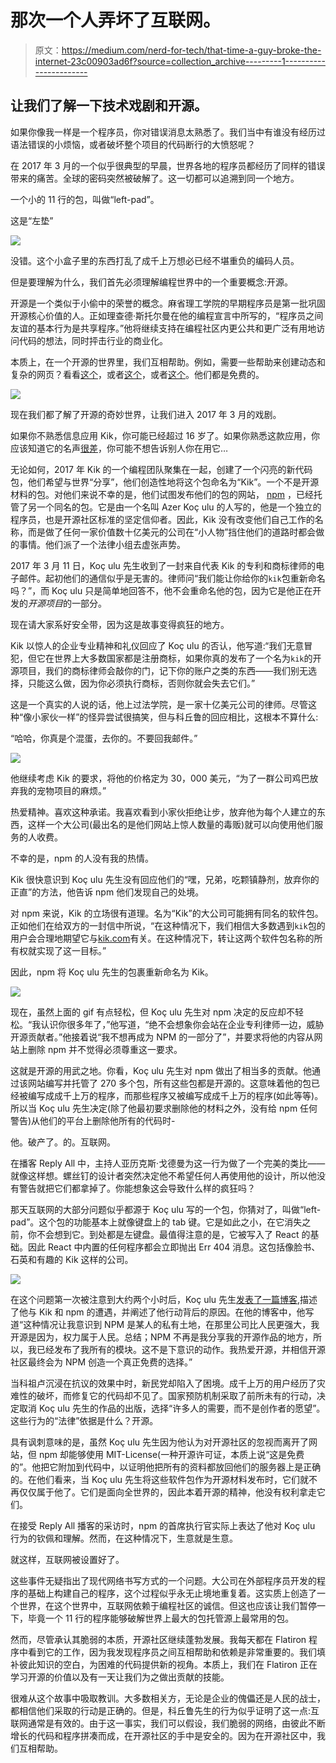 # 那次一个人弄坏了互联网。

> 原文：<https://medium.com/nerd-for-tech/that-time-a-guy-broke-the-internet-23c00903ad6f?source=collection_archive---------1----------------------->

## 让我们了解一下技术戏剧和开源。

如果你像我一样是一个程序员，你对错误消息太熟悉了。我们当中有谁没有经历过语法错误的小烦恼，或者破坏整个项目的代码断行的大愤怒呢？

在 2017 年 3 月的一个似乎很典型的早晨，世界各地的程序员都经历了同样的错误带来的痛苦。全球的密码突然被破解了。这一切都可以追溯到同一个地方。

一个小的 11 行的包，叫做“left-pad”。

这是“左垫”

![](img/58151b1e72329b49cb4abab9088e8ef3.png)

没错。这个小盒子里的东西打乱了成千上万想必已经不堪重负的编码人员。

但是要理解为什么，我们首先必须理解编程世界中的一个重要概念:开源。

开源是一个类似于小偷中的荣誉的概念。麻省理工学院的早期程序员是第一批巩固开源核心价值的人。正如理查德·斯托尔曼在他的编程宣言中所写的，“程序员之间友谊的基本行为是共享程序。”他将继续支持在编程社区内更公共和更广泛有用地访问代码的想法，同时抨击行业的商业化。

本质上，在一个开源的世界里，我们互相帮助。例如，需要一些帮助来创建动态和复杂的网页？看看[这个](https://bootstrapious.com/)，或者[这个](https://masonry.desandro.com/)，或者[这个](https://popper.js.org/docs/v2/)。他们都是免费的。

![](img/f80c62de792e14ee88bb4fe626668c92.png)

现在我们都了解了开源的奇妙世界，让我们进入 2017 年 3 月的戏剧。

如果你不熟悉信息应用 Kik，你可能已经超过 16 岁了。如果你熟悉这款应用，你应该知道它的名声[很差](https://www.dailydot.com/debug/kik-drugs-sex-messaging-apps/)，你可能不想告诉别人你在用它…

无论如何，2017 年 Kik 的一个编程团队聚集在一起，创建了一个闪亮的新代码包，他们希望与世界“分享”，他们创造性地将这个包命名为“Kik”。一个不是开源材料的包。对他们来说不幸的是，他们试图发布他们的包的网站， [npm](https://www.npmjs.com/package/dotenv) ，已经托管了另一个同名的包。它是由一个名叫 Azer Koç ulu 的人写的，他是一个独立的程序员，也是开源社区标准的坚定信仰者。因此，Kik 没有改变他们自己工作的名称，而是做了任何一家价值数十亿美元的公司在“小人物”挡住他们的道路时都会做的事情。他们派了一个法律小组去虚张声势。

2017 年 3 月 11 日，Koç ulu 先生收到了一封来自代表 Kik 的专利和商标律师的电子邮件。起初他们的通信似乎是无害的。律师问“我们能让你给你的`kik`包重新命名吗？”，而 Koç ulu 只是简单地回答不，他不会重命名他的包，因为它是他正在开发的*开源项目*的一部分。

现在请大家系好安全带，因为这是故事变得疯狂的地方。

Kik 以惊人的企业专业精神和礼仪回应了 Koç ulu 的否认，他写道:“我们无意冒犯，但它在世界上大多数国家都是注册商标，如果你真的发布了一个名为`kik`的开源项目，我们的商标律师会敲你的门，记下你的账户之类的东西——我们别无选择，只能这么做，因为你必须执行商标，否则你就会失去它们。”

这是一个真实的人说的话，他上过法学院，是一家十亿美元公司的律师。尽管这种“像小家伙一样”的怪异尝试很搞笑，但与科丘鲁的回应相比，这根本不算什么:

“哈哈，你真是个混蛋，去你的。不要回我邮件。”

![](img/2ecd6f002c793f8367ffa94bbf1f2511.png)

他继续考虑 Kik 的要求，将他的价格定为 30，000 美元，“为了一群公司鸡巴放弃我的宠物项目的麻烦。”

热爱精神。喜欢这种承诺。我喜欢看到小家伙拒绝让步，放弃他为每个人建立的东西，这样一个大公司(最出名的是他们网站上惊人数量的毒贩)就可以向使用他们服务的人收费。

不幸的是，npm 的人没有我的热情。

Kik 很快意识到 Koç ulu 先生没有回应他们的“嘿，兄弟，吃颗镇静剂，放弃你的正直”的方法，他告诉 npm 他们发现自己的处境。

对 npm 来说，Kik 的立场很有道理。名为“Kik”的大公司可能拥有同名的软件包。正如他们在给双方的一封信中所说，“在这种情况下，我们相信大多数遇到`kik`包的用户会合理地期望它与[kik.com](http://kik.com/)有关。在这种情况下，转让这两个软件包名称的所有权就实现了这一目标。”

因此，npm 将 Koç ulu 先生的包裹重新命名为 Kik。

![](img/682d25a7caeb6f60d85e738744a6c42a.png)

现在，虽然上面的 gif 有点轻松，但 Koç ulu 先生对 npm 决定的反应却不轻松。“我认识你很多年了，”他写道，“绝不会想象你会站在企业专利律师一边，威胁开源贡献者。”他接着说“我不想再成为 NPM 的一部分了”，并要求将他的内容从网站上删除 npm 并不觉得必须尊重这一要求。

这就是开源的用武之地。你看，Koç ulu 先生对 npm 做出了相当多的贡献。他通过该网站编写并托管了 270 多个包，所有这些包都是开源的。这意味着他的包已经被编写成成千上万的程序，而那些程序又被编写成成千上万的程序(如此等等)。所以当 Koç ulu 先生决定(除了他最初要求删除他的材料之外，没有给 npm 任何警告)从他们的平台上删除他所有的代码时-

他。破产了。的。互联网。

在播客 Reply All 中，主持人亚历克斯·戈德曼为这一行为做了一个完美的类比——就像这样想。螺丝钉的设计者突然决定他不希望任何人再使用他的设计，所以他没有警告就把它们都拿掉了。你能想象这会导致什么样的疯狂吗？

那天互联网的大部分问题似乎都源于 Koç ulu 写的一个包，你猜对了，叫做“left-pad”。这个包的功能基本上就像键盘上的 tab 键。它是如此之小，在它消失之前，你不会想到它。到处都是左键盘。最值得注意的是，它被写入了 React 的基础。因此 React 中内置的任何程序都会立即抛出 Err 404 消息。这包括像脸书、石英和有趣的 Kik 这样的公司。

![](img/dfffc82e41886f20a428c5e3b5223d24.png)

在这个问题第一次被注意到大约两个小时后，Koç ulu 先生[发表了一篇博客](https://kodfabrik.com/journal/i-ve-just-liberated-my-modules),描述了他与 Kik 和 npm 的遭遇，并阐述了他行动背后的原因。在他的博客中，他写道“这种情况让我意识到 NPM 是某人的私有土地，在那里公司比人民更强大，我开源是因为，权力属于人民。总结；NPM 不再是我分享我的开源作品的地方，所以，我已经发布了我所有的模块。这不是下意识的动作。我热爱开源，并相信开源社区最终会为 NPM 创造一个真正免费的选择。”

当科祖卢沉浸在抗议的效果中时，新民党却陷入了困境。成千上万的用户经历了灾难性的破坏，而修复它的代码却不见了。国家预防机制采取了前所未有的行动，决定取消 Koç ulu 先生的作品的出版，选择“许多人的需要，而不是创作者的愿望”。这些行为的“法律”依据是什么？开源。

具有讽刺意味的是，虽然 Koç ulu 先生因为他认为对开源社区的忽视而离开了网站，但 npm 却能够使用 MIT-License(一种开源许可证，本质上说“这是免费的”。他把它附加到代码中，以证明他把所有的资料都放回他们的服务器上是正确的。在他们看来，当 Koç ulu 先生将这些软件包作为开源材料发布时，它们就不再仅仅属于他了。它们是面向全世界的，因此本着开源的精神，他没有权利拿走它们。

在接受 Reply All 播客的采访时，npm 的首席执行官实际上表达了他对 Koç ulu 行为的钦佩和理解。然而，在这种情况下，生意就是生意。

就这样，互联网被设置好了。

这些事件无疑指出了现代网络书写方式的一个问题。大公司在外部程序员开发的程序的基础上构建自己的程序，这个过程似乎永无止境地重复着。这实质上创造了一个世界，在这个世界中，互联网依赖于编程社区的诚信。但这也应该让我们暂停一下，毕竟一个 11 行的程序能够破解世界上最大的包托管源上最常用的包。

然而，尽管承认其脆弱的本质，开源社区继续蓬勃发展。我每天都在 Flatiron 程序中看到它的工作，因为我发现程序员之间互相帮助和依赖是非常重要的。我们填补彼此知识的空白，为困难的代码提供新的视角。本质上，我们在 Flatiron 正在学习开源的价值以及有一天让我们为之做出贡献的技能。

很难从这个故事中吸取教训。大多数相关方，无论是企业的傀儡还是人民的战士，都相信他们采取的行动是正确的。但是，科丘鲁先生的行为似乎证明了这一点:互联网通常是有效的。由于这一事实，我们可以假设，我们脆弱的网络，由彼此不断增长的代码和程序拼凑而成，在开源社区的手中是安全的。因为在开源社区中，我们互相帮助。